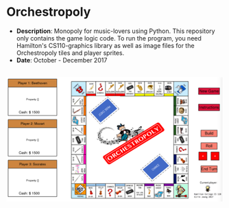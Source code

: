 # Orchestropoly
* **Description**: Monopoly for music-lovers using Python. This repository only contains the game logic code. To run the program, you need Hamilton's CS110-graphics library as well as image files for the Orchestropoly tiles and player sprites.
* **Date**: October - December 2017 <br><br>

![Screenshot](Monopoly.png)
